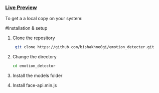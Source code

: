 ### [Live Preview]( https://url-shrinker22.herokuapp.com/)




To get a a local copy on your system:

#Installation & setup

1. Clone the repository
  
    ```bash
     git clone https://github.com/bishakhne0gi/emotion_detecter.git
     ```
2. Change the directory
    ```bash
    cd emotion_detector
    ```

2. Install the models folder

3. Install face-api.min.js
